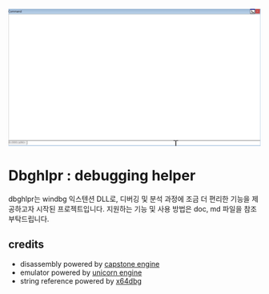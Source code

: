 ![](./doc/img/ut_1.gif)

Dbghlpr : debugging helper
==============
dbghlpr는 windbg 익스텐션 DLL로, 디버깅 및 분석 과정에 조금 더 편리한 기능을 제공하고자 시작된 프로젝트입니다.
지원하는 기능 및 사용 방법은 doc, md 파일을 참조 부탁드립니다.

credits
-------
* disassembly powered by [capstone engine](https://github.com/aquynh/capstone)
* emulator powered by [unicorn engine](https://github.com/unicorn-engine/unicorn)
* string reference powered by [x64dbg](https://github.com/x64dbg/x64dbg)
